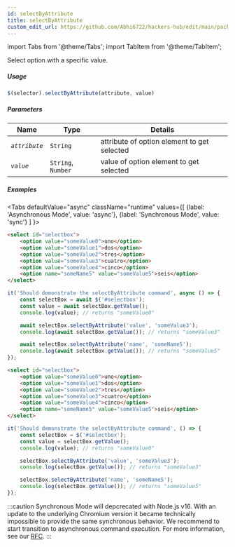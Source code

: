 ```yaml
---
id: selectByAttribute
title: selectByAttribute
custom_edit_url: https://github.com/Abhi6722/hackers-hub/edit/main/packages/webdriverio/src/commands/element/selectByAttribute.ts
---
```


import Tabs from '@theme/Tabs';
import TabItem from '@theme/TabItem';

Select option with a specific value.

##### Usage

```js
$(selector).selectByAttribute(attribute, value)
```

##### Parameters

| Name | Type | Details |
| ---- | ---- | ------- |
| <code><var>attribute</var></code> | <code>String</code> | attribute of option element to get selected |
| <code><var>value</var></code> | <code>String</code>, <code>Number</code> | value of option element to get selected |

##### Examples
<Tabs
defaultValue="async"
className="runtime"
values={[
{label: 'Asynchronous Mode', value: 'async'},
{label: 'Synchronous Mode', value: 'sync'}
]
}>
<TabItem value="async">

```html title="example.html"
<select id="selectbox">
    <option value="someValue0">uno</option>
    <option value="someValue1">dos</option>
    <option value="someValue2">tres</option>
    <option value="someValue3">cuatro</option>
    <option value="someValue4">cinco</option>
    <option name="someName5" value="someValue5">seis</option>
</select>
```

```js title="selectByAttribute.js"
it('Should demonstrate the selectByAttribute command', async () => {
    const selectBox = await $('#selectbox');
    const value = await selectBox.getValue();
    console.log(value); // returns "someValue0"

    await selectBox.selectByAttribute('value', 'someValue3');
    console.log(await selectBox.getValue()); // returns "someValue3"

    await selectBox.selectByAttribute('name', 'someName5');
    console.log(await selectBox.getValue()); // returns "someValue5"
});
```

</TabItem>
<TabItem value="sync">

```html title="example.html"
<select id="selectbox">
    <option value="someValue0">uno</option>
    <option value="someValue1">dos</option>
    <option value="someValue2">tres</option>
    <option value="someValue3">cuatro</option>
    <option value="someValue4">cinco</option>
    <option name="someName5" value="someValue5">seis</option>
</select>
```

```js title="selectByAttribute.js"
it('Should demonstrate the selectByAttribute command', () => {
    const selectBox = $('#selectbox');
    const value = selectBox.getValue();
    console.log(value); // returns "someValue0"

    selectBox.selectByAttribute('value', 'someValue3');
    console.log(selectBox.getValue()); // returns "someValue3"

    selectBox.selectByAttribute('name', 'someName5');
    console.log(selectBox.getValue()); // returns "someValue5"
});
```

:::caution
Synchronous Mode will depcrecated with Node.js v16. With an update to the
underlying Chromium version it became technically impossible to provide the
same synchronous behavior. We recommend to start transition to asynchronous
command execution. For more information, see our <a href="https://github.com/webdriverio/webdriverio/discussions/6702">RFC</a>.
:::
</TabItem>
</Tabs>

